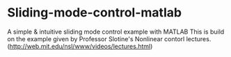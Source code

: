 # Sliding-mode-control-matlab
A simple &amp; intuitive sliding mode control example with MATLAB
This is build on the example given by Professor Slotine's Nonlinear contorl lectures.(http://web.mit.edu/nsl/www/videos/lectures.html)
